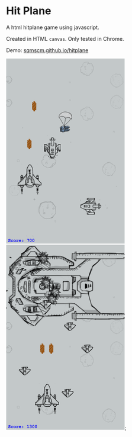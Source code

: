 # Hit Plane
A html hitplane game using javascript.

Created in HTML `canvas`. Only tested in Chrome.

Demo: [sqmscm.github.io/hitplane](https://sqmscm.github.io/hitplane/)

![demo1](https://github.com/sqmscm/hitplane/raw/master/img/demo1.png)  ![demo2](https://github.com/sqmscm/hitplane/raw/master/img/demo2.png);
